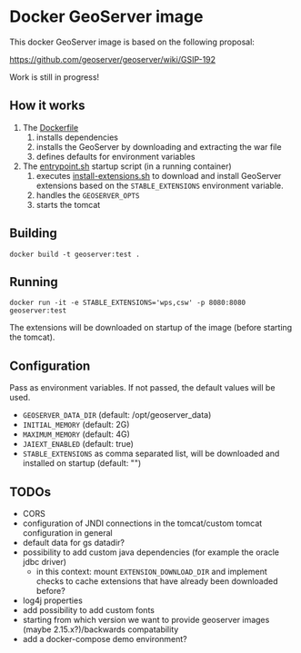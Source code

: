 # Docker GeoServer image

This docker GeoServer image is based on the following proposal:
 
https://github.com/geoserver/geoserver/wiki/GSIP-192

Work is still in progress!

## How it works

1. The [Dockerfile](Dockerfile)
    1. installs dependencies
    1. installs the GeoServer by downloading and extracting the war file
    1. defines defaults for environment variables
1. The [entrypoint.sh](scripts/entrypoint.sh) startup script (in a running container)
    1. executes [install-extensions.sh](scripts/install-extensions.sh) to download and install GeoServer extensions based on the `STABLE_EXTENSIONS` environment variable.
    1. handles the `GEOSERVER_OPTS`
    1. starts the tomcat

## Building

`docker build -t geoserver:test .`

## Running

`docker run -it -e STABLE_EXTENSIONS='wps,csw' -p 8080:8080 geoserver:test`

The extensions will be downloaded on startup of the image (before starting the tomcat).

## Configuration

Pass as environment variables. If not passed, the default values will be used.

* `GEOSERVER_DATA_DIR` (default: /opt/geoserver_data)
* `INITIAL_MEMORY` (default: 2G)
* `MAXIMUM_MEMORY` (default: 4G)
* `JAIEXT_ENABLED` (default: true)
* `STABLE_EXTENSIONS` as comma separated list, will be downloaded and installed on startup (default: "")

## TODOs

* CORS
* configuration of JNDI connections in the tomcat/custom tomcat configuration in general
* default data for gs datadir?
* possibility to add custom java dependencies (for example the oracle jdbc driver)
  * in this context: mount `EXTENSION_DOWNLOAD_DIR` and implement checks to cache extensions that have already been downloaded before?
* log4j properties
* add possibility to add custom fonts
* starting from which version we want to provide geoserver images (maybe 2.15.x?)/backwards compatability
* add a docker-compose demo environment?
